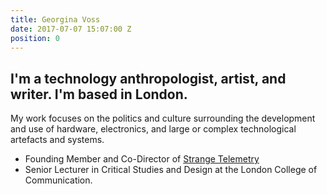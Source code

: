 ```yaml
---
title: Georgina Voss
date: 2017-07-07 15:07:00 Z
position: 0
---
```


## I'm a technology anthropologist, artist, and writer. I'm based in London.

My work focuses on the politics and culture surrounding the development and use of hardware, electronics, and large or complex technological artefacts and systems.

* Founding Member and Co-Director of [Strange Telemetry](http://www.strangetelemetry.com/)
* Senior Lecturer in Critical Studies and Design at the London College of Communication.
